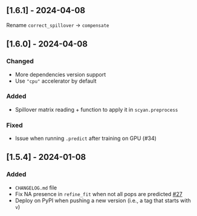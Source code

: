 ## [1.6.1] - 2024-04-08

Rename `correct_spillover` -> `compensate`

## [1.6.0] - 2024-04-08

### Changed
- More dependencies version support
- Use `"cpu"` accelerator by default

### Added
- Spillover matrix reading + function to apply it in `scyan.preprocess`

### Fixed
- Issue when running `.predict` after training on GPU (#34)

## [1.5.4] - 2024-01-08

### Added
- `CHANGELOG.md` file
- Fix NA presence in `refine_fit` when not all pops are predicted [#27](https://github.com/MICS-Lab/scyan/issues/27)
- Deploy on PyPI when pushing a new version (i.e., a tag that starts with `v`)
